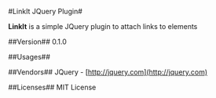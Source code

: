 #LinkIt JQuery Plugin#

**LinkIt** is a simple JQuery plugin to attach links to elements

##Version##
0.1.0

##Usages##


##Vendors##
JQuery - [http://jquery.com](http://jquery.com)

##Licenses##
MIT License
